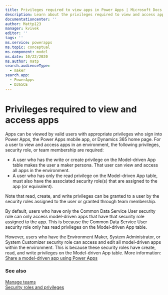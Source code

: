 ```yaml
---
title: Privileges required to view apps in Power Apps | Microsoft Docs
description: Learn about the privileges required to view and access apps in Power Apps.
documentationcenter: ''
author: Mattp123
manager: kvivek
editor: ''
tags: ''
ms.service: powerapps
ms.topic: conceptual
ms.component: model
ms.date: 10/22/2020
ms.author: matp
search.audienceType: 
  - maker
search.app: 
  - PowerApps
  - D365CE
---
```


# Privileges required to view and access apps

Apps can be viewed by valid users with appropriate privileges who sign into Power Apps, the Power Apps mobile app, or Dynamics 365 home page. For a user to view and access apps in an environment, the following privileges, security role, or team membership are required:

- A user who has the write or create privilege on the Model-driven App table makes the user a maker persona. That user can view and access all apps in the environment.
- A user who has only the read privilege on the Model-driven App table, must also have the associated security role(s) that are assigned to the app (or equivalent).

Note that read, create, and write privileges can be granted to a user by the security roles assigned to the user or granted through team membership.

By default, users who have only the Common Data Service User security role can only access model-driven apps that have that security role assigned to the app. This is because the Common Data Service User security role only has read privileges on the Model-driven App table.

However, users who have the Environment Maker, System Administrator, or System Customizer security role can access and edit all model-driven apps within the environment. This is because these security roles have create, read, and write privileges on the Model-driven App table. More information: [Share a model-driven app using Power Apps](share-model-driven-app.md)

### See also

[Manage teams](/power-platform/admin/manage-teams) <br />
[Security roles and privileges](/power-platform/admin/security-roles-privileges)